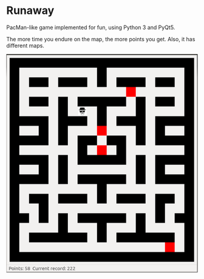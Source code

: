 # Runaway

PacMan-like game implemented for fun, using Python 3 and PyQt5.

The more time you endure on the map, the more points you get. Also, it has
different maps.

![alt text](https://github.com/kpace/runaway/blob/master/gui/resources/screenshot.png)
